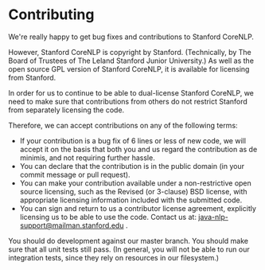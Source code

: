 Contributing
============

We're really happy to get bug fixes and contributions to Stanford CoreNLP.

However, Stanford CoreNLP is copyright by Stanford. (Technically, by The Board of Trustees of The Leland Stanford Junior University.) As well as the open source GPL version of Stanford CoreNLP, it is available for licensing from Stanford.

In order for us to continue to be able to dual-license Stanford CoreNLP, we need to make sure that contributions from others do not restrict Stanford from separately licensing the code.

Therefore, we can accept contributions on any of the following terms:
 * If your contribution is a bug fix of 6 lines or less of new code, we will accept it on the basis that both you and us regard the contribution as de minimis, and not requiring further hassle.
 * You can declare that the contribution is in the public domain (in your commit message or pull request).
 * You can make your contribution available under a non-restrictive open source licensing, such as the Revised (or 3-clause) BSD license, with appropriate licensing information included with the submitted code.
 * You can sign and return to us a contributor license agreement, explicitly licensing us to be able to use the code. Contact us at: java-nlp-support@mailman.stanford.edu .

You should do development against our master branch. You should make sure that all unit tests still pass. (In general, you will not be able to run our integration tests, since they rely on resources in our filesystem.)
